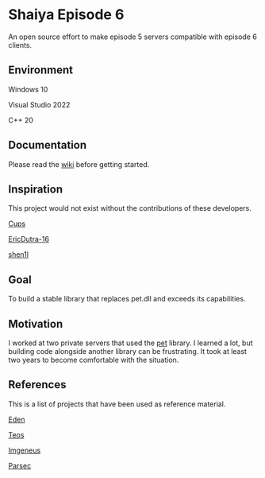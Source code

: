 # Shaiya Episode 6

An open source effort to make episode 5 servers compatible with episode 6 clients.

## Environment

Windows 10

Visual Studio 2022

C++ 20

## Documentation

Please read the [wiki](https://github.com/kurtekat/shaiya-episode-6/wiki) before getting started.

## Inspiration

This project would not exist without the contributions of these developers. 

[Cups](https://www.elitepvpers.com/forum/shaiya-pserver-guides-releases/4653021-shaiya-library.html)

[EricDutra-16](https://www.elitepvpers.com/forum/shaiya-pserver-guides-releases/4189218-release-wip-ep6-source-code.html)

[shen1l](https://www.elitepvpers.com/forum/shaiya-pserver-guides-releases/3669922-release-ep6-itemmall-fixed.html)

## Goal

To build a stable library that replaces pet.dll and exceeds its capabilities.

## Motivation

I worked at two private servers that used the [pet](https://www.elitepvpers.com/forum/shaiya-pserver-guides-releases/4102262-release-shen1ls-wings.html) library. I learned a lot, but building code alongside another library can be frustrating. It took at least two years to become comfortable with the situation.

## References

This is a list of projects that have been used as reference material.

[Eden](https://github.com/tristonplummer/Eden)

[Teos](https://github.com/ShaiyaTeos/Teos)

[Imgeneus](https://github.com/vbasik08/SH.Imgeneus)

[Parsec](https://github.com/matigramirez/Parsec)
